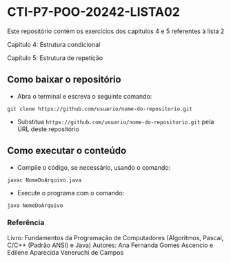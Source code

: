# CTI-P7-POO-20242-LISTA02
Este repositório contém os exercícios dos capítulos 4 e 5 referentes à lista 2

Capítulo 4: Estrutura condicional

Capítulo 5: Estrutura de repetição

## Como baixar o repositório
- Abra o terminal e escreva o seguinte comando:
```
git clone https://github.com/usuario/nome-do-repositorio.git
```
- Substitua ``https://github.com/usuario/nome-do-repositorio.git`` pela URL deste repositório
## Como executar o conteúdo
- Compile o código, se necessário, usando o comando:
```
javac NomeDoArquivo.java
```
- Execute o programa com o comando:
```
java NomeDoArquivo
```
### Referência

Livro: Fundamentos da Programação de Computadores (Algoritmos, Pascal, C/C++ (Padrão ANSI) e Java) Autores: Ana Fernanda Gomes Ascencio e Edilene Aparecida Veneruchi de Campos
